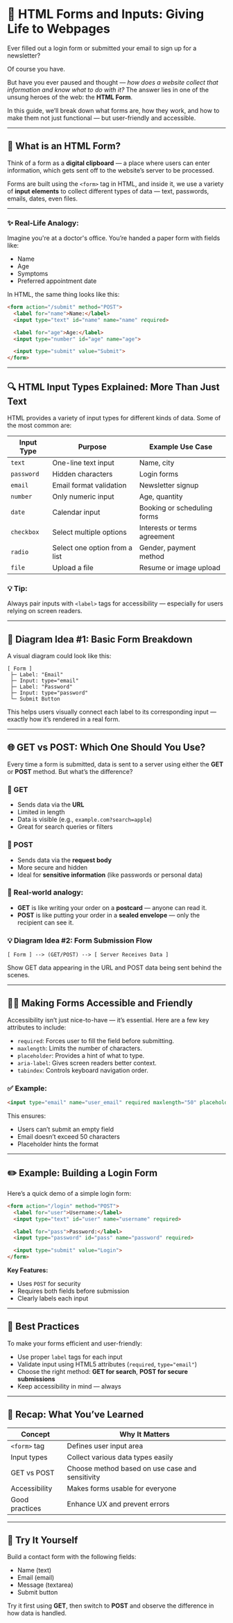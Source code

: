 # 📝 HTML Forms and Inputs: Giving Life to Webpages

Ever filled out a login form or submitted your email to sign up for a newsletter?

Of course you have.

But have you ever paused and thought — *how does a website collect that information and know what to do with it?* The answer lies in one of the unsung heroes of the web: the **HTML Form**.

In this guide, we’ll break down what forms are, how they work, and how to make them not just functional — but user-friendly and accessible.

---

## 🧱 What is an HTML Form?

Think of a form as a **digital clipboard** — a place where users can enter information, which gets sent off to the website’s server to be processed.

Forms are built using the `<form>` tag in HTML, and inside it, we use a variety of **input elements** to collect different types of data — text, passwords, emails, dates, even files.

---

### ✨ Real-Life Analogy:

Imagine you're at a doctor's office. You’re handed a paper form with fields like:

- Name
- Age
- Symptoms
- Preferred appointment date

In HTML, the same thing looks like this:

```html
<form action="/submit" method="POST">
  <label for="name">Name:</label>
  <input type="text" id="name" name="name" required>

  <label for="age">Age:</label>
  <input type="number" id="age" name="age">

  <input type="submit" value="Submit">
</form>

```

---

## 🔍 HTML Input Types Explained: More Than Just Text

HTML provides a variety of input types for different kinds of data. Some of the most common are:

| Input Type | Purpose | Example Use Case |
| --- | --- | --- |
| `text` | One-line text input | Name, city |
| `password` | Hidden characters | Login forms |
| `email` | Email format validation | Newsletter signup |
| `number` | Only numeric input | Age, quantity |
| `date` | Calendar input | Booking or scheduling forms |
| `checkbox` | Select multiple options | Interests or terms agreement |
| `radio` | Select one option from a list | Gender, payment method |
| `file` | Upload a file | Resume or image upload |

### 💡 Tip:

Always pair inputs with `<label>` tags for accessibility — especially for users relying on screen readers.

---

## 🧠 Diagram Idea #1: Basic Form Breakdown

A visual diagram could look like this:

```
[ Form ]
 ├─ Label: "Email"
 ├─ Input: type="email"
 ├─ Label: "Password"
 ├─ Input: type="password"
 └─ Submit Button

```

This helps users visually connect each label to its corresponding input — exactly how it’s rendered in a real form.

---

## 🌐 GET vs POST: Which One Should You Use?

Every time a form is submitted, data is sent to a server using either the **GET** or **POST** method. But what’s the difference?

### 🔎 GET

- Sends data via the **URL**
- Limited in length
- Data is visible (e.g., `example.com?search=apple`)
- Great for search queries or filters

### 🔐 POST

- Sends data via the **request body**
- More secure and hidden
- Ideal for **sensitive information** (like passwords or personal data)

### 🧪 Real-world analogy:

- **GET** is like writing your order on a **postcard** — anyone can read it.
- **POST** is like putting your order in a **sealed envelope** — only the recipient can see it.

### 💡 Diagram Idea #2: Form Submission Flow

```
[ Form ] --> (GET/POST) --> [ Server Receives Data ]

```

Show GET data appearing in the URL and POST data being sent behind the scenes.

---

## 👩‍🦽 Making Forms Accessible and Friendly

Accessibility isn’t just nice-to-have — it’s essential. Here are a few key attributes to include:

- `required`: Forces user to fill the field before submitting.
- `maxlength`: Limits the number of characters.
- `placeholder`: Provides a hint of what to type.
- `aria-label`: Gives screen readers better context.
- `tabindex`: Controls keyboard navigation order.

### ✅ Example:

```html
<input type="email" name="user_email" required maxlength="50" placeholder="you@example.com">

```

This ensures:

- Users can’t submit an empty field
- Email doesn’t exceed 50 characters
- Placeholder hints the format

---

## ✏️ Example: Building a Login Form

Here’s a quick demo of a simple login form:

```html
<form action="/login" method="POST">
  <label for="user">Username:</label>
  <input type="text" id="user" name="username" required>

  <label for="pass">Password:</label>
  <input type="password" id="pass" name="password" required>

  <input type="submit" value="Login">
</form>

```

**Key Features:**

- Uses `POST` for security
- Requires both fields before submission
- Clearly labels each input

---

## 🧩 Best Practices

To make your forms efficient and user-friendly:

- Use proper `label` tags for each input
- Validate input using HTML5 attributes (`required`, `type="email"`)
- Choose the right method: **GET for search**, **POST for secure submissions**
- Keep accessibility in mind — always

---

## 🧠 Recap: What You’ve Learned

| Concept | Why It Matters |
| --- | --- |
| `<form>` tag | Defines user input area |
| Input types | Collect various data types easily |
| GET vs POST | Choose method based on use case and sensitivity |
| Accessibility | Makes forms usable for everyone |
| Good practices | Enhance UX and prevent errors |

---

## 🚀 Try It Yourself

Build a contact form with the following fields:

- Name (text)
- Email (email)
- Message (textarea)
- Submit button

Try it first using **GET**, then switch to **POST** and observe the difference in how data is handled.